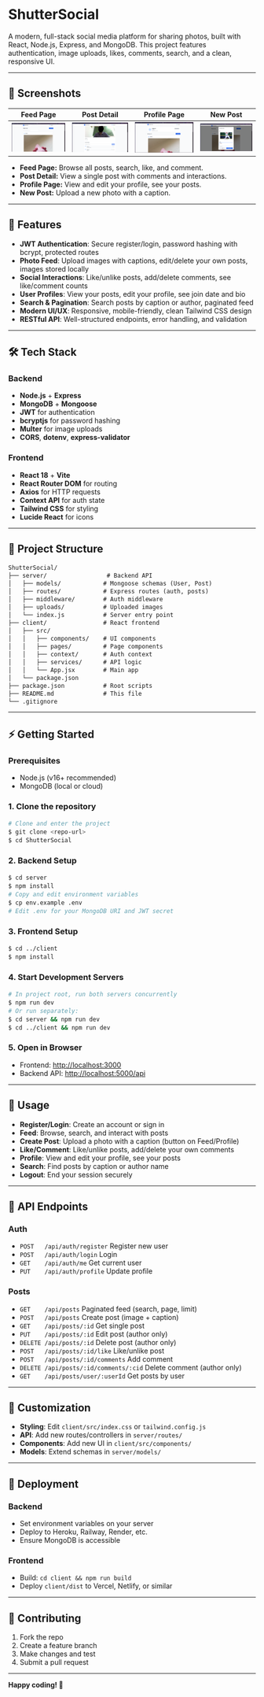 # ShutterSocial

A modern, full-stack social media platform for sharing photos, built with React, Node.js, Express, and MongoDB. This project features authentication, image uploads, likes, comments, search, and a clean, responsive UI.

---

## 📸 Screenshots

| Feed Page | Post Detail | Profile Page | New Post |
|-----------|-------------|--------------|-------------|
| ![Feed](screenshots/feed.png) | ![Post Detail](screenshots/post-detail.png) | ![Profile](screenshots/profile.png) | ![New Post](screenshots/add-post.png) |

- **Feed Page:** Browse all posts, search, like, and comment.
- **Post Detail:** View a single post with comments and interactions.
- **Profile Page:** View and edit your profile, see your posts.
- **New Post:** Upload a new photo with a caption.

---

## 🚀 Features

- **JWT Authentication**: Secure register/login, password hashing with bcrypt, protected routes
- **Photo Feed**: Upload images with captions, edit/delete your own posts, images stored locally
- **Social Interactions**: Like/unlike posts, add/delete comments, see like/comment counts
- **User Profiles**: View your posts, edit your profile, see join date and bio
- **Search & Pagination**: Search posts by caption or author, paginated feed
- **Modern UI/UX**: Responsive, mobile-friendly, clean Tailwind CSS design
- **RESTful API**: Well-structured endpoints, error handling, and validation

---

## 🛠️ Tech Stack

### Backend
- **Node.js** + **Express**
- **MongoDB** + **Mongoose**
- **JWT** for authentication
- **bcryptjs** for password hashing
- **Multer** for image uploads
- **CORS**, **dotenv**, **express-validator**

### Frontend
- **React 18** + **Vite**
- **React Router DOM** for routing
- **Axios** for HTTP requests
- **Context API** for auth state
- **Tailwind CSS** for styling
- **Lucide React** for icons

---

## 📁 Project Structure

```
ShutterSocial/
├── server/                 # Backend API
│   ├── models/            # Mongoose schemas (User, Post)
│   ├── routes/            # Express routes (auth, posts)
│   ├── middleware/        # Auth middleware
│   ├── uploads/           # Uploaded images
│   └── index.js           # Server entry point
├── client/                # React frontend
│   ├── src/
│   │   ├── components/    # UI components
│   │   ├── pages/         # Page components
│   │   ├── context/       # Auth context
│   │   ├── services/      # API logic
│   │   └── App.jsx        # Main app
│   └── package.json
├── package.json           # Root scripts
├── README.md              # This file
└── .gitignore
```

---

## ⚡ Getting Started

### Prerequisites
- Node.js (v16+ recommended)
- MongoDB (local or cloud)

### 1. Clone the repository
```bash
# Clone and enter the project
$ git clone <repo-url>
$ cd ShutterSocial
```

### 2. Backend Setup
```bash
$ cd server
$ npm install
# Copy and edit environment variables
$ cp env.example .env
# Edit .env for your MongoDB URI and JWT secret
```

### 3. Frontend Setup
```bash
$ cd ../client
$ npm install
```

### 4. Start Development Servers
```bash
# In project root, run both servers concurrently
$ npm run dev
# Or run separately:
$ cd server && npm run dev
$ cd ../client && npm run dev
```

### 5. Open in Browser
- Frontend: [http://localhost:3000](http://localhost:3000)
- Backend API: [http://localhost:5000/api](http://localhost:5000/api)

---

## 📝 Usage

- **Register/Login**: Create an account or sign in
- **Feed**: Browse, search, and interact with posts
- **Create Post**: Upload a photo with a caption (button on Feed/Profile)
- **Like/Comment**: Like/unlike posts, add/delete your own comments
- **Profile**: View and edit your profile, see your posts
- **Search**: Find posts by caption or author name
- **Logout**: End your session securely

---

## 🔌 API Endpoints

### Auth
- `POST   /api/auth/register`   Register new user
- `POST   /api/auth/login`      Login
- `GET    /api/auth/me`         Get current user
- `PUT    /api/auth/profile`    Update profile

### Posts
- `GET    /api/posts`                   Paginated feed (search, page, limit)
- `POST   /api/posts`                   Create post (image + caption)
- `GET    /api/posts/:id`               Get single post
- `PUT    /api/posts/:id`               Edit post (author only)
- `DELETE /api/posts/:id`               Delete post (author only)
- `POST   /api/posts/:id/like`          Like/unlike post
- `POST   /api/posts/:id/comments`      Add comment
- `DELETE /api/posts/:id/comments/:cid` Delete comment (author only)
- `GET    /api/posts/user/:userId`      Get posts by user

---

## 🎨 Customization

- **Styling**: Edit `client/src/index.css` or `tailwind.config.js`
- **API**: Add new routes/controllers in `server/routes/`
- **Components**: Add new UI in `client/src/components/`
- **Models**: Extend schemas in `server/models/`

---

## 🚀 Deployment

### Backend
- Set environment variables on your server
- Deploy to Heroku, Railway, Render, etc.
- Ensure MongoDB is accessible

### Frontend
- Build: `cd client && npm run build`
- Deploy `client/dist` to Vercel, Netlify, or similar

---

## 🤝 Contributing

1. Fork the repo
2. Create a feature branch
3. Make changes and test
4. Submit a pull request

---

**Happy coding! 🚀** 